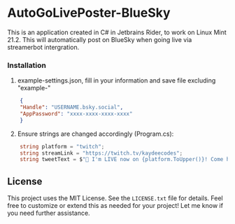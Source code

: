# AutoGoLivePoster-BlueSky
This is an application created in C# in Jetbrains Rider, to work on Linux Mint 21.2. This will automatically post on BlueSky when going live via streamerbot intergration. 


### Installation
1. example-settings.json, fill in your information and save file excluding "example-"
``` json
    {
    "Handle": "USERNAME.bsky.social",
    "AppPassword": "xxxx-xxxx-xxxx-xxxx"
    }   

```
2. Ensure strings are changed accordingly (Program.cs):
``` C#
    string platform = "twitch";
    string streamLink = "https://twitch.tv/kaydeecodes";
    string tweetText = $"🔴 I'm LIVE now on {platform.ToUpper()}! Come hang out 👉 {streamLink} 🎮 {DateTime.Now:T} <3 ";
```

## License
This project uses the MIT License. See the `LICENSE.txt` file for details.
Feel free to customize or extend this as needed for your project! Let me know if you need further assistance.


